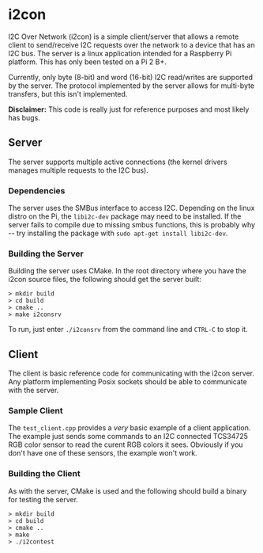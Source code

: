 # i2con
I2C Over Network (i2con) is a simple client/server that allows a remote client to send/receive I2C 
requests over the network to a device that has an I2C bus.  The server is a linux application 
intended for a Raspberry Pi platform.  This has only been tested on a Pi 2 B+.

Currently, only byte (8-bit) and word (16-bit) I2C read/writes are supported by the server.  The
protocol implemented by the server allows for multi-byte transfers, but this isn't implemented.

**Disclaimer:** This code is really just for reference purposes and most likely has bugs.  

## Server
The server supports multiple active connections (the kernel drivers manages multiple requests to the
I2C bus).  

### Dependencies
The server uses the SMBus interface to access I2C.  Depending on the linux distro on the Pi, the 
`libi2c-dev` package may need to be installed.  If the server fails to compile due to missing smbus
functions, this is probably why -- try installing the package with `sudo apt-get install libi2c-dev`.

### Building the Server
Building the server uses CMake.  In the root directory where you have the i2con source files, the
following should get the server built:

```
> mkdir build
> cd build
> cmake ..
> make i2consrv
```

To run, just enter `./i2consrv` from the command line and `CTRL-C` to stop it.

## Client
The client is basic reference code for communicating with the i2con server.  Any platform implementing
Posix sockets should be able to communicate with the server.

### Sample Client
The `test_client.cpp` provides a _very_ basic example of a client application.  The
example just sends some commands to an I2C connected TCS34725 RGB color sensor to read
the curent RGB colors it sees.  Obviously if you don't have one of these sensors, the
example won't work.

### Building the Client
As with the server, CMake is used and the following should build a binary for testing the server.

```
> mkdir build
> cd build
> cmake ..
> make
> ./i2contest
```
